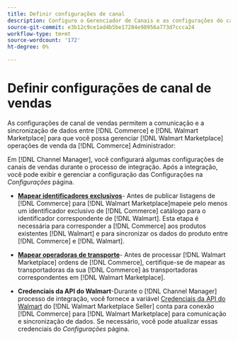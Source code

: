 ```yaml
---
title: Definir configurações de canal
description: Configure o Gerenciador de Canais e as configurações do canal de vendas para autenticação, mapeie os atributos do catálogo e as transportadoras de remessa necessárias para coordenar as operações de vendas entre [!DNL Commerce] e [!DNL Walmart Marketplace].
source-git-commit: e3b12c9ce1ad4b5be17284e98956a773d7ccca24
workflow-type: tm+mt
source-wordcount: '172'
ht-degree: 0%

---
```



# Definir configurações de canal de vendas

As configurações de canal de vendas permitem a comunicação e a sincronização de dados entre [!DNL Commerce] e [!DNL Walmart Marketplace] para que você possa gerenciar [!DNL Walmart Marketplace] operações de venda da [!DNL Commerce] Administrador:

Em [!DNL Channel Manager], você configurará algumas configurações de canais de vendas durante o processo de integração. Após a integração, você pode exibir e gerenciar a configuração das Configurações na *Configurações* página.

* **[Mapear identificadores exclusivos](map-catalog-attributes.md)**- Antes de publicar listagens de [!DNL Commerce] para [!DNL Walmart Marketplace]mapeie pelo menos um identificador exclusivo de [!DNL Commerce] catálogo para o identificador correspondente de [!DNL Walmart]. Esta etapa é necessária para corresponder a [!DNL Commerce] aos produtos existentes [!DNL Walmart] e para sincronizar os dados do produto entre [!DNL Commerce] e [!DNL Walmart].

* **[Mapear operadoras de transporte](map-shipping-carriers.md)**- Antes de processar [!DNL Walmart Marketplace] ordens de [!DNL Commerce], certifique-se de mapear as transportadoras da sua [!DNL Commerce] às transportadoras correspondentes em [!DNL Walmart Marketplace].

* **Credenciais da API do Walmart**-Durante o [!DNL Channel Manager] processo de integração, você fornece a variável [Credenciais da API do Walmart](walmart-prerequisites.md#generate-a-walmart-marketplace-production-api-key) do [!DNL Walmart Marketplace Seller] conta para conexão [!DNL Commerce] para [!DNL Walmart Marketplace] para comunicação e sincronização de dados. Se necessário, você pode atualizar essas credenciais do *Configurações* página.
